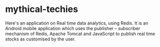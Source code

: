 # mythical-techies

Here's an application on Real time data analytics, using Redis.
It is an Android mobile application which uses the publisher – subscriber mechanism of Redis, Apache Tomcat and JavaScript to publish real time stocks as customised by the user.
